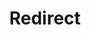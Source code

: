 ﻿---
layout: src/layouts/Redirect.astro
title: Redirect
redirect: https://octopus.com/docs/deployments/windows/windows-services
pubDate:  2023-01-01
navSearch: false
navSitemap: false
navMenu: false
---
